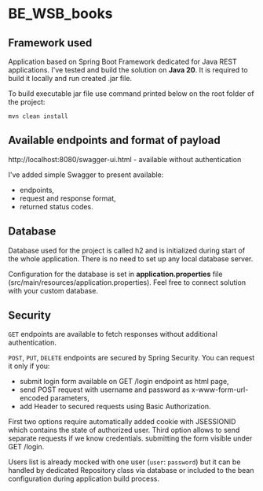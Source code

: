 # BE_WSB_books

## Framework used
Application based on Spring Boot Framework dedicated for Java REST applications.
I've tested and build the solution on <b>Java 20</b>. It is required to build it locally and run created .jar file. 

To build executable jar file use command printed below on the root folder of the project:

```mvn clean install```

## Available endpoints and format of payload
http://localhost:8080/swagger-ui.html - available without authentication

I've added simple Swagger to present available:
<ul>
    <li>endpoints,</li>
    <li>request and response format,</li>
    <li>returned status codes.</li> 
</ul>

## Database
Database used for the project is called h2 and is initialized during start of the whole application. There is no need to set up any local database server.

Configuration for the database is set in <b>application.properties</b> file (src/main/resources/application.properties). Feel free to connect solution with your custom database.

## Security
`GET` endpoints are available to fetch responses without additional authentication.

`POST`, `PUT`, `DELETE` endpoints are secured by Spring Security.
You can request it only if you:
<ul>
    <li>submit login form available on GET /login endpoint as html page,</li>
    <li>send POST request with username and password as x-www-form-url-encoded parameters,</li>
    <li>add Header to secured requests using Basic Authorization.</li>
</ul>
First two options require automatically added cookie with JSESSIONID which contains the state of authorized user. Third option allows to send separate requests if we know credentials.
submitting the form visible under GET /login.

Users list is already mocked with one user (`user`: `password`) but it can be handled by dedicated Repository class via database or included to the bean configuration during application build process.